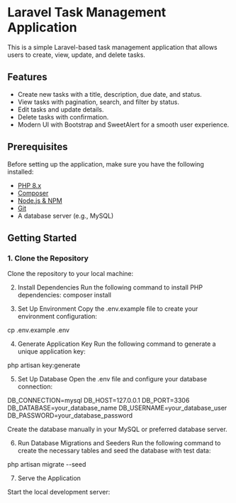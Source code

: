 # Laravel Task Management Application

This is a simple Laravel-based task management application that allows users to create, view, update, and delete tasks.

## Features

- Create new tasks with a title, description, due date, and status.
- View tasks with pagination, search, and filter by status.
- Edit tasks and update details.
- Delete tasks with confirmation.
- Modern UI with Bootstrap and SweetAlert for a smooth user experience.

## Prerequisites

Before setting up the application, make sure you have the following installed:

- [PHP 8.x](https://www.php.net/)
- [Composer](https://getcomposer.org/)
- [Node.js & NPM](https://nodejs.org/)
- [Git](https://git-scm.com/)
- A database server (e.g., MySQL)

## Getting Started

### 1. Clone the Repository

Clone the repository to your local machine:


2. Install Dependencies
Run the following command to install PHP dependencies:
composer install


3. Set Up Environment
Copy the .env.example file to create your environment configuration:

cp .env.example .env

4. Generate Application Key
Run the following command to generate a unique application key:

php artisan key:generate

5. Set Up Database
Open the .env file and configure your database connection:

DB_CONNECTION=mysql
DB_HOST=127.0.0.1
DB_PORT=3306
DB_DATABASE=your_database_name
DB_USERNAME=your_database_user
DB_PASSWORD=your_database_password

Create the database manually in your MySQL or preferred database server.

6. Run Database Migrations and Seeders
Run the following command to create the necessary tables and seed the database with test data:


php artisan migrate --seed


7. Serve the Application

Start the local development server: